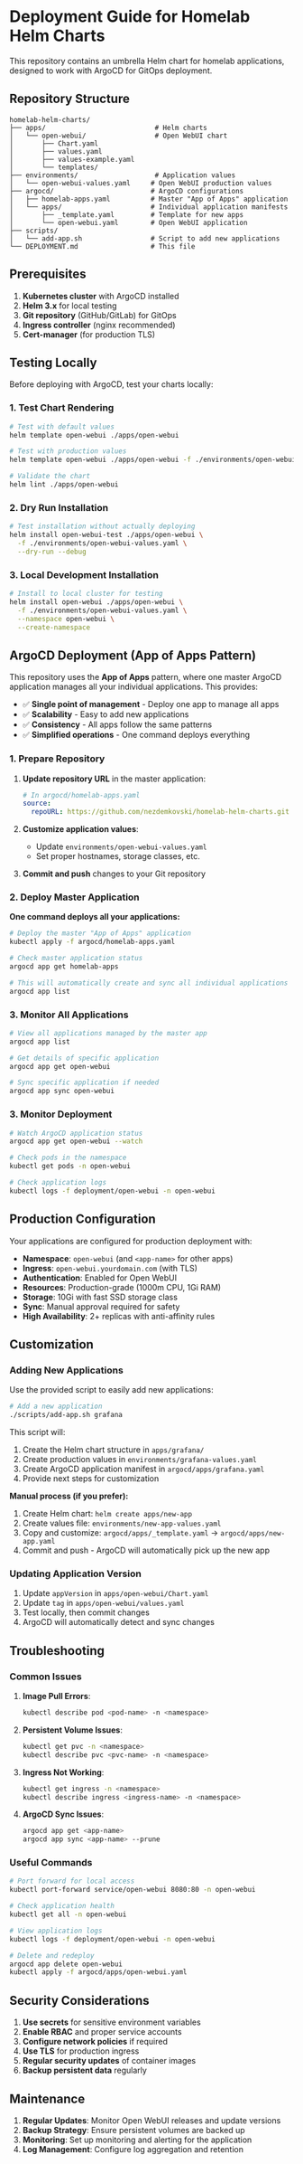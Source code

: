 # Deployment Guide for Homelab Helm Charts

This repository contains an umbrella Helm chart for homelab applications, designed to work with ArgoCD for GitOps deployment.

## Repository Structure

```
homelab-helm-charts/
├── apps/                           # Helm charts
│   └── open-webui/                 # Open WebUI chart
│       ├── Chart.yaml
│       ├── values.yaml
│       ├── values-example.yaml
│       └── templates/
├── environments/                   # Application values
│   └── open-webui-values.yaml     # Open WebUI production values
├── argocd/                        # ArgoCD configurations
│   ├── homelab-apps.yaml          # Master "App of Apps" application
│   └── apps/                      # Individual application manifests
│       ├── _template.yaml         # Template for new apps
│       └── open-webui.yaml        # Open WebUI application
├── scripts/
│   └── add-app.sh                 # Script to add new applications
└── DEPLOYMENT.md                  # This file
```

## Prerequisites

1. **Kubernetes cluster** with ArgoCD installed
2. **Helm 3.x** for local testing
3. **Git repository** (GitHub/GitLab) for GitOps
4. **Ingress controller** (nginx recommended)
5. **Cert-manager** (for production TLS)

## Testing Locally

Before deploying with ArgoCD, test your charts locally:

### 1. Test Chart Rendering

```bash
# Test with default values
helm template open-webui ./apps/open-webui

# Test with production values
helm template open-webui ./apps/open-webui -f ./environments/open-webui-values.yaml

# Validate the chart
helm lint ./apps/open-webui
```

### 2. Dry Run Installation

```bash
# Test installation without actually deploying
helm install open-webui-test ./apps/open-webui \
  -f ./environments/open-webui-values.yaml \
  --dry-run --debug
```

### 3. Local Development Installation

```bash
# Install to local cluster for testing
helm install open-webui ./apps/open-webui \
  -f ./environments/open-webui-values.yaml \
  --namespace open-webui \
  --create-namespace
```

## ArgoCD Deployment (App of Apps Pattern)

This repository uses the **App of Apps** pattern, where one master ArgoCD application manages all your individual applications. This provides:

- ✅ **Single point of management** - Deploy one app to manage all apps
- ✅ **Scalability** - Easy to add new applications
- ✅ **Consistency** - All apps follow the same patterns
- ✅ **Simplified operations** - One command deploys everything

### 1. Prepare Repository

1. **Update repository URL** in the master application:

   ```yaml
   # In argocd/homelab-apps.yaml
   source:
     repoURL: https://github.com/nezdemkovski/homelab-helm-charts.git
   ```

2. **Customize application values**:

   - Update `environments/open-webui-values.yaml`
   - Set proper hostnames, storage classes, etc.

3. **Commit and push** changes to your Git repository

### 2. Deploy Master Application

**One command deploys all your applications:**

```bash
# Deploy the master "App of Apps" application
kubectl apply -f argocd/homelab-apps.yaml

# Check master application status
argocd app get homelab-apps

# This will automatically create and sync all individual applications
argocd app list
```

### 3. Monitor All Applications

```bash
# View all applications managed by the master app
argocd app list

# Get details of specific application
argocd app get open-webui

# Sync specific application if needed
argocd app sync open-webui
```

### 3. Monitor Deployment

```bash
# Watch ArgoCD application status
argocd app get open-webui --watch

# Check pods in the namespace
kubectl get pods -n open-webui

# Check application logs
kubectl logs -f deployment/open-webui -n open-webui
```

## Production Configuration

Your applications are configured for production deployment with:

- **Namespace**: `open-webui` (and `<app-name>` for other apps)
- **Ingress**: `open-webui.yourdomain.com` (with TLS)
- **Authentication**: Enabled for Open WebUI
- **Resources**: Production-grade (1000m CPU, 1Gi RAM)
- **Storage**: 10Gi with fast SSD storage class
- **Sync**: Manual approval required for safety
- **High Availability**: 2+ replicas with anti-affinity rules

## Customization

### Adding New Applications

Use the provided script to easily add new applications:

```bash
# Add a new application
./scripts/add-app.sh grafana
```

This script will:

1. Create the Helm chart structure in `apps/grafana/`
2. Create production values in `environments/grafana-values.yaml`
3. Create ArgoCD application manifest in `argocd/apps/grafana.yaml`
4. Provide next steps for customization

**Manual process (if you prefer):**

1. Create Helm chart: `helm create apps/new-app`
2. Create values file: `environments/new-app-values.yaml`
3. Copy and customize: `argocd/apps/_template.yaml` → `argocd/apps/new-app.yaml`
4. Commit and push - ArgoCD will automatically pick up the new app

### Updating Application Version

1. Update `appVersion` in `apps/open-webui/Chart.yaml`
2. Update `tag` in `apps/open-webui/values.yaml`
3. Test locally, then commit changes
4. ArgoCD will automatically detect and sync changes

## Troubleshooting

### Common Issues

1. **Image Pull Errors**:

   ```bash
   kubectl describe pod <pod-name> -n <namespace>
   ```

2. **Persistent Volume Issues**:

   ```bash
   kubectl get pvc -n <namespace>
   kubectl describe pvc <pvc-name> -n <namespace>
   ```

3. **Ingress Not Working**:

   ```bash
   kubectl get ingress -n <namespace>
   kubectl describe ingress <ingress-name> -n <namespace>
   ```

4. **ArgoCD Sync Issues**:
   ```bash
   argocd app get <app-name>
   argocd app sync <app-name> --prune
   ```

### Useful Commands

```bash
# Port forward for local access
kubectl port-forward service/open-webui 8080:80 -n open-webui

# Check application health
kubectl get all -n open-webui

# View application logs
kubectl logs -f deployment/open-webui -n open-webui

# Delete and redeploy
argocd app delete open-webui
kubectl apply -f argocd/apps/open-webui.yaml
```

## Security Considerations

1. **Use secrets** for sensitive environment variables
2. **Enable RBAC** and proper service accounts
3. **Configure network policies** if required
4. **Use TLS** for production ingress
5. **Regular security updates** of container images
6. **Backup persistent data** regularly

## Maintenance

1. **Regular Updates**: Monitor Open WebUI releases and update versions
2. **Backup Strategy**: Ensure persistent volumes are backed up
3. **Monitoring**: Set up monitoring and alerting for the application
4. **Log Management**: Configure log aggregation and retention
